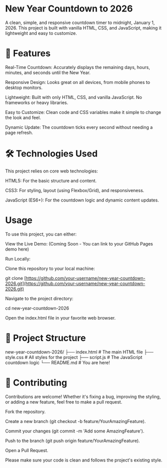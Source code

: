 # New Year Countdown to 2026

A clean, simple, and responsive countdown timer to midnight, January 1, 2026. This project is built with vanilla HTML, CSS, and JavaScript, making it lightweight and easy to customize.

# 🚀 Features

Real-Time Countdown: Accurately displays the remaining days, hours, minutes, and seconds until the New Year.

Responsive Design: Looks great on all devices, from mobile phones to desktop monitors.

Lightweight: Built with only HTML, CSS, and vanilla JavaScript. No frameworks or heavy libraries.

Easy to Customize: Clean code and CSS variables make it simple to change the look and feel.

Dynamic Update: The countdown ticks every second without needing a page refresh.

# 🛠️ Technologies Used

This project relies on core web technologies:

HTML5: For the basic structure and content.

CSS3: For styling, layout (using Flexbox/Grid), and responsiveness.

JavaScript (ES6+): For the countdown logic and dynamic content updates.

# Usage

To use this project, you can either:

View the Live Demo: (Coming Soon - You can link to your GitHub Pages demo here)

Run Locally:

Clone this repository to your local machine:

git clone [https://github.com/your-username/new-year-countdown-2026.git](https://github.com/your-username/new-year-countdown-2026.git)


Navigate to the project directory:

cd new-year-countdown-2026


Open the index.html file in your favorite web browser.

# 📂 Project Structure

new-year-countdown-2026/
├── index.html       # The main HTML file
├── style.css        # All styles for the project
├── script.js        # The JavaScript countdown logic
└── README.md        # You are here!


# 🤝 Contributing

Contributions are welcome! Whether it's fixing a bug, improving the styling, or adding a new feature, feel free to make a pull request.

Fork the repository.

Create a new branch (git checkout -b feature/YourAmazingFeature).

Commit your changes (git commit -m 'Add some AmazingFeature').

Push to the branch (git push origin feature/YourAmazingFeature).

Open a Pull Request.

Please make sure your code is clean and follows the project's existing style.
